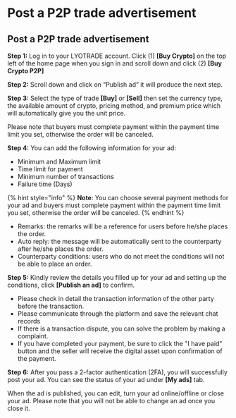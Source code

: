 # Post a P2P trade advertisement

## Post a P2P trade advertisement

**Step 1:** Log in to your LYOTRADE account. Click (1) **\[Buy Crypto]** on the top left of the home page when you sign in and scroll down and click (2) **\[Buy Crypto P2P]**

**Step 2:** Scroll down and click on “Publish ad” it will produce the next step.

**Step 3:** Select the type of trade **\[Buy]** or **\[Sell]** then set the currency type, the available amount of crypto, pricing method, and premium price which will automatically give you the unit price.

Please note that buyers must complete payment within the payment time limit you set, otherwise the order will be canceled.

**Step 4:** You can add the following information for your ad:

* Minimum and Maximum limit
* Time limit for payment
* Minimum number of transactions
* Failure time (Days)

{% hint style="info" %}
**Note**: You can choose several payment methods for your ad and buyers must complete payment within the payment time limit you set, otherwise the order will be canceled.
{% endhint %}

* Remarks: the remarks will be a reference for users before he/she places the order.
* Auto reply: the message will be automatically sent to the counterparty after he/she places the order.
* Counterparty conditions: users who do not meet the conditions will not be able to place an order.

**Step 5:** Kindly review the details you filled up for your ad and setting up the conditions, click **\[Publish an ad]** to confirm.

* Please check in detail the transaction information of the other party before the transaction.
* Please communicate through the platform and save the relevant chat records
* If there is a transaction dispute, you can solve the problem by making a complaint.
* If you have completed your payment, be sure to click the "I have paid" button and the seller will receive the digital asset upon confirmation of the payment.

**Step 6:** After you pass a 2-factor authentication (2FA), you will successfully post your ad. You can see the status of your ad under **\[My ads]** tab.

When the ad is published, you can edit, turn your ad online/offline or close your ad. Please note that you will not be able to change an ad once you close it.
